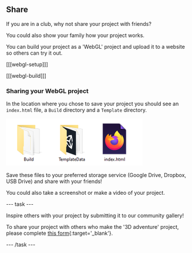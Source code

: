 ## Share

If you are in a club, why not share your project with friends?

You could also show your family how your project works.

You can build your project as a 'WebGL' project and upload it to a website so others can try it out. 

[[[webgl-setup]]]

[[[webgl-build]]]

### Sharing your WebGL project

In the location where you chose to save your project you should see an `index.html` file, a `Build` directory and a `Template` directory.

![two directories and an index file shown](images/8a_webgl_files.png)

Save these files to your preferred storage service (Google Drive, Dropbox, USB Drive) and share with your friends!

You could also take a screenshot or make a video of your project. 

--- task ---

Inspire others with your project by submitting it to our community gallery! 

To share your project with others who make the '3D adventure' project, please complete [this form](https://form.raspberrypi.org/f/community-project-submissions){:target='_blank'}.

--- /task ---

